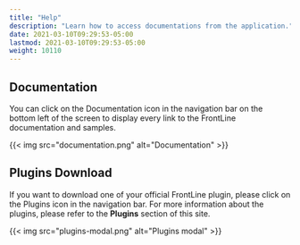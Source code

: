 ```yaml
---
title: "Help"
description: "Learn how to access documentations from the application."
date: 2021-03-10T09:29:53-05:00
lastmod: 2021-03-10T09:29:53-05:00
weight: 10110
---
```


## Documentation

You can click on the Documentation icon in the navigation bar on the bottom left of the screen to display every link to the FrontLine documentation and samples.

{{< img src="documentation.png" alt="Documentation" >}}

## Plugins Download

If you want to download one of your official FrontLine plugin, please click on the Plugins icon in the navigation bar.
For more information about the plugins, please refer to the **Plugins** section of this site.

{{< img src="plugins-modal.png" alt="Plugins modal" >}}
